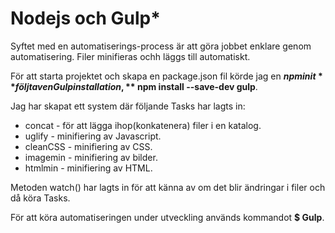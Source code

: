# Nodejs och Gulp*

Syftet med en automatiserings-process är att göra jobbet enklare genom automatisering. Filer minifieras ochh läggs till automatiskt.

För att starta projektet och skapa en package.json fil körde jag en **$ npm init** följt av en Gulp installation, **$ npm install --save-dev gulp**.

Jag har skapat ett system där följande Tasks har lagts in:
- concat - för att lägga ihop(konkatenera) filer i en katalog.
- uglify - minifiering av Javascript.
- cleanCSS - minifiering av CSS.
- imagemin - minifiering av bilder.
- htmlmin - minifiering av HTML.

Metoden watch() har lagts in för att känna av om det blir ändringar i filer och då köra Tasks.

För att köra automatiseringen under utveckling används kommandot **$ Gulp**.